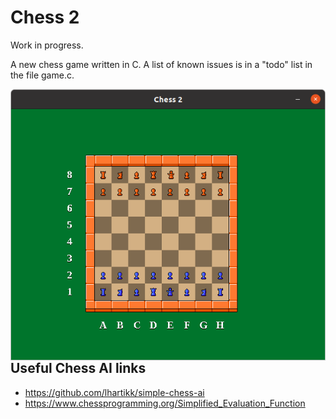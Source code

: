 # Chess 2

Work in progress.

A new chess game written in C. A list of known issues is in a "todo" list in the file game.c.

<img align="left" src="design/chess 2 screenshot.png">

## Useful Chess AI links

* https://github.com/lhartikk/simple-chess-ai
* https://www.chessprogramming.org/Simplified_Evaluation_Function

